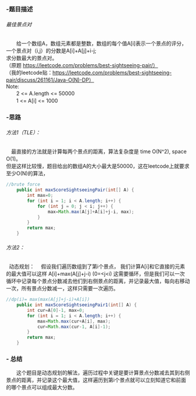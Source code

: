 ### -题目描述
######    最佳景点对
　　给一个数组A，数组元素都是整数，数组的每个值A[i]表示一个景点的评分，
   一个景点对（i,j）的分数是A[i]+A[j]+i-j; <br> 求分数最大的景点对。
<br>（原题 https://leetcode.com/problems/best-sightseeing-pair/）
<br> （我的leetcode贴：https://leetcode.com/problems/best-sightseeing-pair/discuss/261161/Java-O(N)-DP）
  <br>
  Note:<br>
　　2 <= A.length <= 50000<br>
　　1 <= A[i] <= 1000

### -思路
 
###### 方法1（TLE）：<br>
 　最直接的方法就是计算每两个景点的距离，算法复杂度是 time O(N^2), space O(1)。<br>
但是这样比较慢，题目给出的数组A的大小最大是50000，这在leetcode上就要求至少O(N)的算法，
```java
//brute force
    public int maxScoreSightseeingPair(int[] A) {
        int max=0;
        for (int i = 1; i < A.length; i++) {
            for (int j = 0; j < i; j++) {
                max=Math.max(A[j]+A[i]+j-i, max);
            }
        }
        return max;
    }
```
######  方法2：<br>
&nbsp;&nbsp;动态规划：　
 假设我们遍历数组到了第i个景点， 我们计算A[i]和它直接的元素的最大值可以这样
 A[i]+max(A[j]+j-i) (0=<j<i)
 这需要循环，但是我们可以一次循环中记录每个景点分数减去他们到右侧景点的距离，并记录最大值，每向右移动一次，所有景点分数减一，这样只需要一次遍历。
```java
//dp(i)= max(max(A[j]+j-i)+A[i])
    public int maxScoreSightseeingPair1(int[] A) {
        int cur=A[0]-1, max=0;
        for (int i = 1; i < A.length; i++) {
            max=Math.max(cur+A[i], max);
            cur=Math.max(cur-1, A[i]-1);
        }
        return max;
    }
```

### - 总结

 　　这个题目是动态规划的解法，遍历过程中关键是要计算景点分数减去其到右侧景点的距离，并记录这个最大值，这样遍历到第i个景点就可以立刻知道它和前面的哪个景点可以组成最大分数。 
 